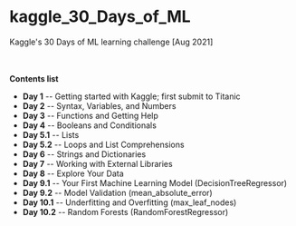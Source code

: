 # kaggle_30_Days_of_ML
Kaggle's 30 Days of ML learning challenge [Aug 2021]  
<br><br>


**Contents list**
* **Day 1** -- Getting started with Kaggle; first submit to Titanic
* **Day 2** -- Syntax, Variables, and Numbers
* **Day 3** -- Functions and Getting Help
* **Day 4** -- Booleans and Conditionals
* **Day 5.1** -- Lists
* **Day 5.2** -- Loops and List Comprehensions
* **Day 6** -- Strings and Dictionaries
* **Day 7** -- Working with External Libraries
* **Day 8** -- Explore Your Data
* **Day 9.1** -- Your First Machine Learning Model (DecisionTreeRegressor)
* **Day 9.2** -- Model Validation (mean_absolute_error)
* **Day 10.1** -- Underfitting and Overfitting (max_leaf_nodes)
* **Day 10.2** -- Random Forests (RandomForestRegressor)
